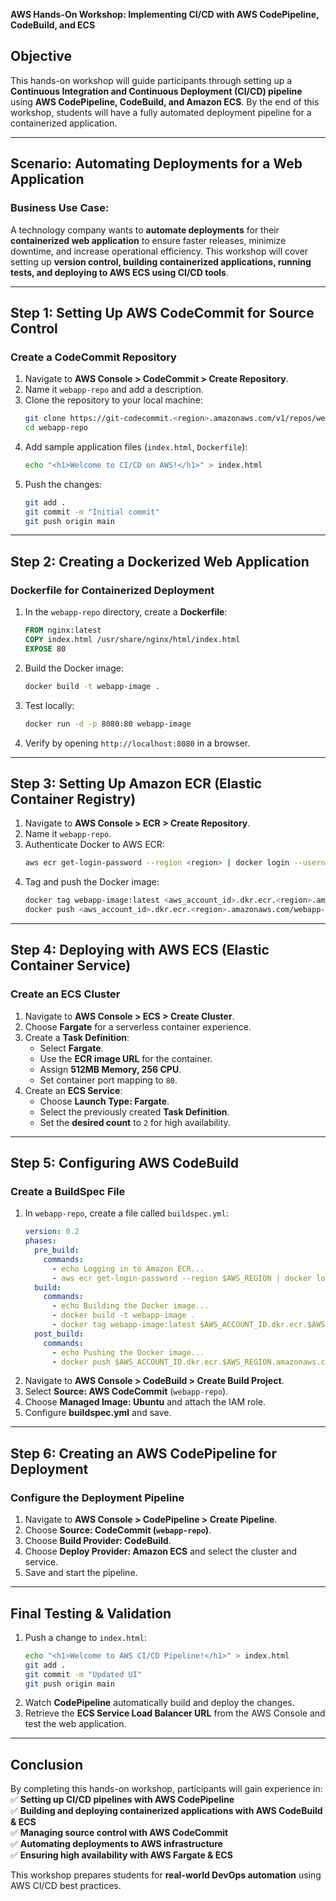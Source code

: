 **AWS Hands-On Workshop: Implementing CI/CD with AWS CodePipeline, CodeBuild, and ECS**

## **Objective**

This hands-on workshop will guide participants through setting up a **Continuous Integration and Continuous Deployment (CI/CD) pipeline** using **AWS CodePipeline, CodeBuild, and Amazon ECS**. By the end of this workshop, students will have a fully automated deployment pipeline for a containerized application.

---

## **Scenario: Automating Deployments for a Web Application**

### **Business Use Case:**

A technology company wants to **automate deployments** for their **containerized web application** to ensure faster releases, minimize downtime, and increase operational efficiency. This workshop will cover setting up **version control, building containerized applications, running tests, and deploying to AWS ECS using CI/CD tools**.

---

## **Step 1: Setting Up AWS CodeCommit for Source Control**

### **Create a CodeCommit Repository**

1. Navigate to **AWS Console > CodeCommit > Create Repository**.
2. Name it `webapp-repo` and add a description.
3. Clone the repository to your local machine:
   ```bash
   git clone https://git-codecommit.<region>.amazonaws.com/v1/repos/webapp-repo
   cd webapp-repo
   ```
4. Add sample application files (`index.html`, `Dockerfile`):
   ```bash
   echo "<h1>Welcome to CI/CD on AWS!</h1>" > index.html
   ```
5. Push the changes:
   ```bash
   git add .
   git commit -m "Initial commit"
   git push origin main
   ```

---

## **Step 2: Creating a Dockerized Web Application**

### **Dockerfile for Containerized Deployment**

1. In the `webapp-repo` directory, create a **Dockerfile**:
   ```dockerfile
   FROM nginx:latest
   COPY index.html /usr/share/nginx/html/index.html
   EXPOSE 80
   ```
2. Build the Docker image:
   ```bash
   docker build -t webapp-image .
   ```
3. Test locally:
   ```bash
   docker run -d -p 8080:80 webapp-image
   ```
4. Verify by opening `http://localhost:8080` in a browser.

---

## **Step 3: Setting Up Amazon ECR (Elastic Container Registry)**

1. Navigate to **AWS Console > ECR > Create Repository**.
2. Name it `webapp-repo`.
3. Authenticate Docker to AWS ECR:
   ```bash
   aws ecr get-login-password --region <region> | docker login --username AWS --password-stdin <aws_account_id>.dkr.ecr.<region>.amazonaws.com
   ```
4. Tag and push the Docker image:
   ```bash
   docker tag webapp-image:latest <aws_account_id>.dkr.ecr.<region>.amazonaws.com/webapp-repo:latest
   docker push <aws_account_id>.dkr.ecr.<region>.amazonaws.com/webapp-repo:latest
   ```

---

## **Step 4: Deploying with AWS ECS (Elastic Container Service)**

### **Create an ECS Cluster**

1. Navigate to **AWS Console > ECS > Create Cluster**.
2. Choose **Fargate** for a serverless container experience.
3. Create a **Task Definition**:
   - Select **Fargate**.
   - Use the **ECR image URL** for the container.
   - Assign **512MB Memory, 256 CPU**.
   - Set container port mapping to `80`.
4. Create an **ECS Service**:
   - Choose **Launch Type: Fargate**.
   - Select the previously created **Task Definition**.
   - Set the **desired count** to `2` for high availability.

---

## **Step 5: Configuring AWS CodeBuild**

### **Create a BuildSpec File**

1. In `webapp-repo`, create a file called `buildspec.yml`:
   ```yaml
   version: 0.2
   phases:
     pre_build:
       commands:
         - echo Logging in to Amazon ECR...
         - aws ecr get-login-password --region $AWS_REGION | docker login --username AWS --password-stdin $AWS_ACCOUNT_ID.dkr.ecr.$AWS_REGION.amazonaws.com
     build:
       commands:
         - echo Building the Docker image...
         - docker build -t webapp-image .
         - docker tag webapp-image:latest $AWS_ACCOUNT_ID.dkr.ecr.$AWS_REGION.amazonaws.com/webapp-repo:latest
     post_build:
       commands:
         - echo Pushing the Docker image...
         - docker push $AWS_ACCOUNT_ID.dkr.ecr.$AWS_REGION.amazonaws.com/webapp-repo:latest
   ```
2. Navigate to **AWS Console > CodeBuild > Create Build Project**.
3. Select **Source: AWS CodeCommit** (`webapp-repo`).
4. Choose **Managed Image: Ubuntu** and attach the IAM role.
5. Configure **buildspec.yml** and save.

---

## **Step 6: Creating an AWS CodePipeline for Deployment**

### **Configure the Deployment Pipeline**

1. Navigate to **AWS Console > CodePipeline > Create Pipeline**.
2. Choose **Source: CodeCommit (****`webapp-repo`****)**.
3. Choose **Build Provider: CodeBuild**.
4. Choose **Deploy Provider: Amazon ECS** and select the cluster and service.
5. Save and start the pipeline.

---

## **Final Testing & Validation**

1. Push a change to `index.html`:
   ```bash
   echo "<h1>Welcome to AWS CI/CD Pipeline!</h1>" > index.html
   git add .
   git commit -m "Updated UI"
   git push origin main
   ```
2. Watch **CodePipeline** automatically build and deploy the changes.
3. Retrieve the **ECS Service Load Balancer URL** from the AWS Console and test the web application.

---

## **Conclusion**

By completing this hands-on workshop, participants will gain experience in:
✅ **Setting up CI/CD pipelines with AWS CodePipeline**\
✅ **Building and deploying containerized applications with AWS CodeBuild & ECS**\
✅ **Managing source control with AWS CodeCommit**\
✅ **Automating deployments to AWS infrastructure**\
✅ **Ensuring high availability with AWS Fargate & ECS**

This workshop prepares students for **real-world DevOps automation** using AWS CI/CD best practices.


